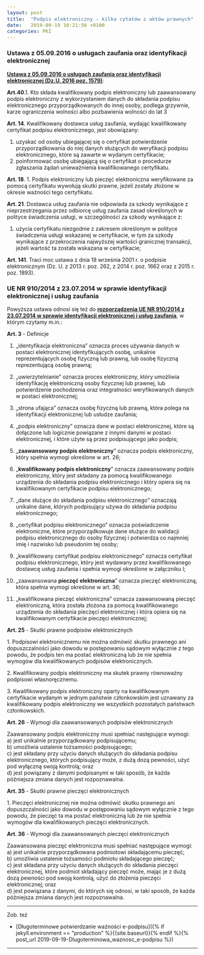 ```yaml
---
layout: post
title:  "Podpis elektroniczny - kilka cytatów z aktów prawnych"
date:   2019-09-19 10:21:56 +0100
categories: PKI
---
```


### Ustawa z 05.09.2016 o usługach zaufania oraz identyfikacji elektronicznej

**[Ustawa z 05.09.2016 o usługach zaufania oraz identyfikacji elektronicznej (Dz.U. 2016 poz. 1579)](https://isap.sejm.gov.pl/isap.nsf/DocDetails.xsp?id=WDU20160001579 "Ustawa z 05.09.2016 o usługach zaufania oraz identyfikacji elektronicznej (Dz.U. 2016 poz. 1579)")**:  

**Art.40**.1. Kto składa kwalifikowany podpis elektroniczny lub zaawansowany podpis elektroniczny z wykorzystaniem danych do składania podpisu elektronicznego przyporządkowanych do innej osoby, podlega grzywnie, karze ograniczenia wolności albo pozbawienia wolności do lat 3

**Art. 14**. Kwalifikowany dostawca usług zaufania, wydając kwalifikowany certyfikat podpisu elektronicznego, jest obowiązany:  
1) uzyskać od osoby ubiegającej się o certyfikat potwierdzenie przyporządkowania do niej danych służących do weryfikacji podpisu elektronicznego, które są zawarte w wydanym certyfikacie;  
2) poinformować osobę ubiegającą się o certyfikat o procedurze zgłaszania żądań unieważnienia kwalifikowanego certyfikatu.

**Art. 18**. 1. Podpis elektroniczny lub pieczęć elektroniczna weryfikowane za pomocą certyfikatu wywołują skutki prawne, jeżeli zostały złożone w okresie ważności tego certyfikatu.

**Art. 21**. Dostawca usług zaufania nie odpowiada za szkody wynikające z nieprzestrzegania przez odbiorcę usług zaufania zasad określonych w polityce świadczenia usługi, w szczególności za szkody wynikające z:  
1) użycia certyfikatu niezgodnie z zakresem określonym w polityce świadczenia usługi wskazanej w certyfikacie, w tym za szkody wynikające z przekroczenia najwyższej wartości granicznej transakcji, jeżeli wartość ta została wskazana w certyfikacie;

**Art. 141**. Traci moc ustawa z dnia 18 września 2001 r. o podpisie elektronicznym (Dz. U. z 2013 r. poz. 262, z 2014 r. poz. 1662 oraz z 2015 r. poz. 1893).


### UE NR 910/2014 z 23.07.2014 w sprawie identyfikacji elektronicznej i usług zaufania

Powyższa ustawa odnosi się też do **[rozporządzenia UE NR 910/2014 z 23.07.2014 w sprawie identyfikacji elektronicznej i usług zaufania](https://eur-lex.europa.eu/legal-content/PL/TXT/?uri=CELEX:02014R0910-20240520 "rozporządzenia UE NR 910/2014 z 23.07.2014 w sprawie identyfikacji elektronicznej i usług zaufania ")**, w którym czytamy m.in.:

**Art. 3** - Definicje

1) „identyfikacja elektroniczna” oznacza proces używania danych w postaci elektronicznej identyfikujących osobę, unikalnie reprezentujących osobę fizyczną lub prawną, lub osobę fizyczną reprezentującą osobę prawną;

5) „uwierzytelnianie” oznacza proces elektroniczny, który umożliwia identyfikację elektroniczną osoby fizycznej lub prawnej, lub potwierdzenie pochodzenia oraz integralności weryfikowanych danych w postaci elektronicznej;

6) „strona ufająca” oznacza osobę fizyczną lub prawną, która polega na identyfikacji elektronicznej lub usłudze zaufania;

10) „podpis elektroniczny” oznacza dane w postaci elektronicznej, które są dołączone lub logicznie powiązane z innymi danymi w postaci elektronicznej, i które użyte są przez podpisującego jako podpis;

11) „**zaawansowany podpis elektroniczny**” oznacza podpis elektroniczny, który spełnia wymogi określone w art. 26;

12) „**kwalifikowany podpis elektroniczny**” oznacza zaawansowany podpis elektroniczny, który jest składany za pomocą kwalifikowanego urządzenia do składania podpisu elektronicznego i który opiera się na kwalifikowanym certyfikacie podpisu elektronicznego;

13) „dane służące do składania podpisu elektronicznego” oznaczają unikalne dane, których podpisujący używa do składania podpisu elektronicznego;

14) „certyfikat podpisu elektronicznego” oznacza poświadczenie elektroniczne, które przyporządkowuje dane służące do walidacji podpisu elektronicznego do osoby fizycznej i potwierdza co najmniej imię i nazwisko lub pseudonim tej osoby;

15) „kwalifikowany certyfikat podpisu elektronicznego” oznacza certyfikat podpisu elektronicznego, który jest wydawany przez kwalifikowanego dostawcę usług zaufania i spełnia wymogi określone w załączniku I;

26) „zaawansowana **pieczęć elektroniczna**” oznacza pieczęć elektroniczną, która spełnia wymogi określone w art. 36;

27) „kwalifikowana pieczęć elektroniczna” oznacza zaawansowaną pieczęć elektroniczną, która została złożona za pomocą kwalifikowanego urządzenia do składania pieczęci elektronicznej i która opiera się na kwalifikowanym certyfikacie pieczęci elektronicznej;

**Art. 25** - Skutki prawne podpisów elektronicznych

1\. Podpisowi elektronicznemu nie można odmówić skutku prawnego ani dopuszczalności jako dowodu w postępowaniu sądowym wyłącznie z tego powodu, że podpis ten ma postać elektroniczną lub że nie spełnia wymogów dla kwalifikowanych podpisów elektronicznych.

2\. Kwalifikowany podpis elektroniczny ma skutek prawny równoważny podpisowi własnoręcznemu.

3\. Kwalifikowany podpis elektroniczny oparty na kwalifikowanym certyfikacie wydanym w jednym państwie członkowskim jest uznawany za kwalifikowany podpis elektroniczny we wszystkich pozostałych państwach członkowskich.

**Art. 26** - Wymogi dla zaawansowanych podpisów elektronicznych

Zaawansowany podpis elektroniczny musi spełniać następujące wymogi:  
a) jest unikalnie przyporządkowany podpisującemu;  
b) umożliwia ustalenie tożsamości podpisującego;  
c) jest składany przy użyciu danych służących do składania podpisu elektronicznego, których podpisujący może, z dużą dozą pewności, użyć pod wyłączną swoją kontrolą; oraz  
d) jest powiązany z danymi podpisanymi w taki sposób, że każda późniejsza zmiana danych jest rozpoznawalna.

**Art. 35** - Skutki prawne pieczęci elektronicznych

1\. Pieczęci elektronicznej nie można odmówić skutku prawnego ani dopuszczalności jako dowodu w postępowaniu sądowym wyłącznie z tego powodu, że pieczęć ta ma postać elektroniczną lub że nie spełnia wymogów dla kwalifikowanych pieczęci elektronicznych.

**Art. 36** - Wymogi dla zaawansowanych pieczęci elektronicznych

Zaawansowana pieczęć elektroniczna musi spełniać następujące wymogi:  
a) jest unikalnie przyporządkowana podmiotowi składającemu pieczęć;  
b) umożliwia ustalenie tożsamości podmiotu składającego pieczęć;  
c) jest składana przy użyciu danych służących do składania pieczęci elektronicznej, które podmiot składający pieczęć może, mając je z dużą dozą pewności pod swoją kontrolą, użyć do złożenia pieczęci elektronicznej; oraz  
d) jest powiązana z danymi, do których się odnosi, w taki sposób, że każda późniejsza zmiana danych jest rozpoznawalna.

----

Zob. też
* [Długoterminowe potwierdzanie ważności e-podpisu]({% if jekyll.environment == "production" %}{{site.baseurl}}{% endif %}{% post_url 2019-09-19-Dlugoterminowa_waznosc_e-podpisu %})

----


<style> code {font-size: small;} </style>

<!-- {% unless jekyll.environment %} -->
<script>

(function() {
  const images = document.getElementsByTagName('img'); 
  for(let i = 0; i < images.length; i++) {
    images[i].src = images[i].src.replace('%7B%7Bsite.baseurl%7D%7D','..');
  } //{{site.baseurl}} - without spaces!  
})();

</script>
<!-- {% endunless %} -->